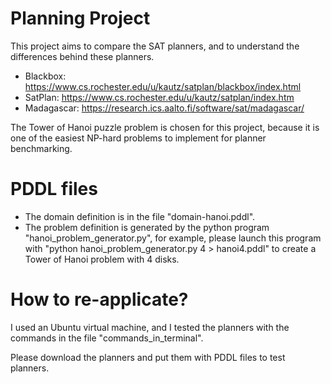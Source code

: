 # Planning Project

This project aims to compare the SAT planners, and to understand the differences behind these planners. 

- Blackbox: https://www.cs.rochester.edu/u/kautz/satplan/blackbox/index.html
- SatPlan: https://www.cs.rochester.edu/u/kautz/satplan/index.htm
- Madagascar: https://research.ics.aalto.fi/software/sat/madagascar/

The Tower of Hanoi puzzle problem is chosen for this project, because it is one of the easiest NP-hard problems to implement for planner benchmarking.

# PDDL files

- The domain definition is in the file "domain-hanoi.pddl".
- The problem definition is generated by the python program "hanoi_problem_generator.py", for example, please launch this program with "python hanoi_problem_generator.py 4 > hanoi4.pddl" to create a Tower of Hanoi problem with 4 disks. 

# How to re-applicate?

I used an Ubuntu virtual machine, and I tested the planners with the commands in the file "commands_in_terminal".

Please download the planners and put them with PDDL files to test planners.
